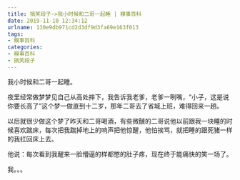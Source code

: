 ```yaml
---
title: 搞笑段子->我小时候和二哥一起睡 | 糗事百科
date: 2019-11-10 12:34:12
urlname: 130e9db971cd2d3df9d3fa69e163f013
tags: 
- 糗事百科
categories:
- 糗事百科
- 搞笑段子
---
```

我小时候和二哥一起睡。

夜里经常做梦梦见自己从高处摔下，我告诉我老爹，老爹一咧嘴，“小子，这是说你要长高了”这个梦一做直到十二岁，那年二哥去了省城上班，难得回来一趟。

以后就很少做这个梦了昨天和二哥喝酒，有些微醺的二哥说他以前跟我一块睡的时候喜欢踹床，每次把我踹掉地上的响声把他惊醒，他怕挨骂，就把睡的跟死猪一样的我扛回床上去。

他说：每次看到我醒来一脸懵逼的样都憋的肚子疼，现在终于能痛快的笑一场了。

我。。。


